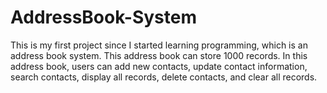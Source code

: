 # AddressBook-System
This is my first project since I started learning programming, which is an address book system. This address book can store 1000 records. In this address book, users can add new contacts, update contact information, search contacts, display all records, delete contacts, and clear all records.
